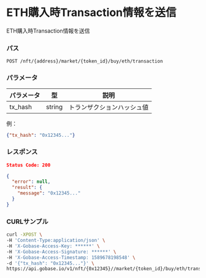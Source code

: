 # ETH購入時Transaction情報を送信

ETH購入時Transaction情報を送信

### パス
```
POST /nft/{address}/market/{token_id}/buy/eth/transaction
```

### パラメータ

|  パラメータ    |  型              | 説明                     |
| ------------ | ---------------- | ----------------------- |
|  tx_hash     |  string          | トランザクションハッシュ値   |

例：
```json
{"tx_hash": "0x12345..."}
```

### レスポンス
```json
Status Code: 200

{
  "error": null,
  "result": {
    "message": "0x12345..."
  }
}
```

### CURLサンプル
```bash
curl -XPOST \
-H 'Content-Type:application/json' \
-H 'X-Gobase-Access-Key: ******' \
-H 'X-Gobase-Access-Signature: ******' \
-H 'X-Gobase-Access-Timestamp: 1589678198548' \
-d '{"tx_hash": "0x12345..."}' \
https://api.gobase.io/v1/nft/{0x12345}//market/{token_id}/buy/eth/transaction
```
